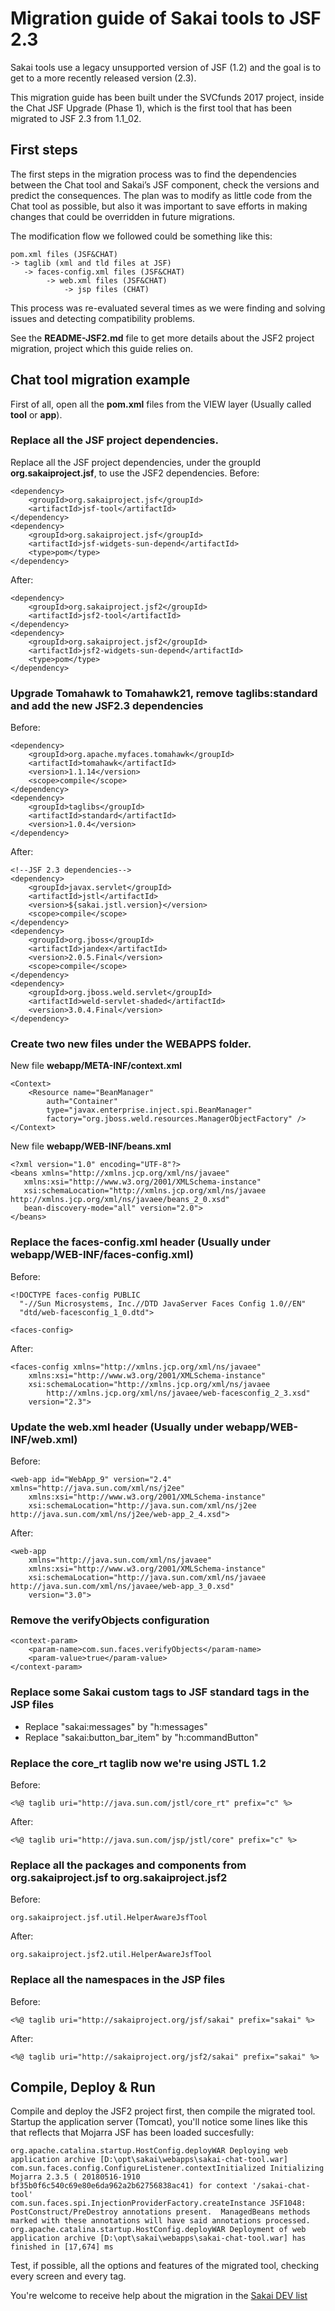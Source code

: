 # Migration guide of Sakai tools to JSF 2.3
Sakai tools use a legacy unsupported version of JSF (1.2) and the goal is to get to a more recently released version (2.3).

This migration guide has been built under the SVCfunds 2017 project, inside the Chat JSF Upgrade (Phase 1), which is the first tool that has been migrated to JSF 2.3 from 1.1_02.

## First steps
The first steps in the migration process was to find the dependencies between the Chat tool and Sakai’s JSF component, check the versions and predict the consequences. The plan was to modify as little code from the Chat tool as possible, but also it was important to save efforts in making changes that could be overridden in future migrations.

The modification flow we followed could be something like this:
```
pom.xml files (JSF&CHAT) 
-> taglib (xml and tld files at JSF)
   -> faces-config.xml files (JSF&CHAT)  
        -> web.xml files (JSF&CHAT) 
            -> jsp files (CHAT)
```
This process was re-evaluated several times as we were finding and solving issues and detecting compatibility problems.

See the **README-JSF2.md** file to get more details about the JSF2 project migration, project which this guide relies on.

## Chat tool migration example
First of all, open all the **pom.xml** files from the VIEW layer (Usually called **tool** or **app**).
### Replace all the JSF project dependencies.

Replace all the JSF project dependencies, under the groupId **org.sakaiproject.jsf**, to use the JSF2 dependencies.
Before:
```
<dependency>
    <groupId>org.sakaiproject.jsf</groupId>
    <artifactId>jsf-tool</artifactId>
</dependency>
<dependency>
    <groupId>org.sakaiproject.jsf</groupId>
    <artifactId>jsf-widgets-sun-depend</artifactId>
    <type>pom</type>
</dependency>
```
After:
```
<dependency>
    <groupId>org.sakaiproject.jsf2</groupId>
    <artifactId>jsf2-tool</artifactId>
</dependency>
<dependency>
    <groupId>org.sakaiproject.jsf2</groupId>
    <artifactId>jsf2-widgets-sun-depend</artifactId>
    <type>pom</type>
</dependency>
```
### Upgrade Tomahawk to Tomahawk21, remove taglibs:standard and add the new JSF2.3 dependencies
Before:
```
<dependency>
    <groupId>org.apache.myfaces.tomahawk</groupId>
    <artifactId>tomahawk</artifactId>
    <version>1.1.14</version>
    <scope>compile</scope>
</dependency>
<dependency>
    <groupId>taglibs</groupId>
    <artifactId>standard</artifactId>
    <version>1.0.4</version>
</dependency>
```
After:
```
<!--JSF 2.3 dependencies-->
<dependency>
    <groupId>javax.servlet</groupId>
    <artifactId>jstl</artifactId>
    <version>${sakai.jstl.version}</version>
    <scope>compile</scope>
</dependency>
<dependency>
    <groupId>org.jboss</groupId>
    <artifactId>jandex</artifactId>
    <version>2.0.5.Final</version>
    <scope>compile</scope>
</dependency>
<dependency>
    <groupId>org.jboss.weld.servlet</groupId>
    <artifactId>weld-servlet-shaded</artifactId>
    <version>3.0.4.Final</version>
</dependency>
```

### Create two new files under the WEBAPPS folder.
New file **webapp/META-INF/context.xml**
```
<Context>
    <Resource name="BeanManager" 
        auth="Container"
        type="javax.enterprise.inject.spi.BeanManager"
        factory="org.jboss.weld.resources.ManagerObjectFactory" />
</Context>
```
New file **webapp/WEB-INF/beans.xml**
```
<?xml version="1.0" encoding="UTF-8"?>
<beans xmlns="http://xmlns.jcp.org/xml/ns/javaee"
   xmlns:xsi="http://www.w3.org/2001/XMLSchema-instance"
   xsi:schemaLocation="http://xmlns.jcp.org/xml/ns/javaee http://xmlns.jcp.org/xml/ns/javaee/beans_2_0.xsd"
   bean-discovery-mode="all" version="2.0">
</beans>
```

### Replace the faces-config.xml header (Usually under webapp/WEB-INF/faces-config.xml)
Before:
```
<!DOCTYPE faces-config PUBLIC
  "-//Sun Microsystems, Inc.//DTD JavaServer Faces Config 1.0//EN"
  "dtd/web-facesconfig_1_0.dtd">

<faces-config>
```

After:
```
<faces-config xmlns="http://xmlns.jcp.org/xml/ns/javaee"
    xmlns:xsi="http://www.w3.org/2001/XMLSchema-instance"
    xsi:schemaLocation="http://xmlns.jcp.org/xml/ns/javaee
        http://xmlns.jcp.org/xml/ns/javaee/web-facesconfig_2_3.xsd"
    version="2.3">
```

### Update the web.xml header (Usually under webapp/WEB-INF/web.xml)
Before:
```
<web-app id="WebApp_9" version="2.4" xmlns="http://java.sun.com/xml/ns/j2ee" 
    xmlns:xsi="http://www.w3.org/2001/XMLSchema-instance" 
    xsi:schemaLocation="http://java.sun.com/xml/ns/j2ee http://java.sun.com/xml/ns/j2ee/web-app_2_4.xsd">
```

After:
```
<web-app
    xmlns="http://java.sun.com/xml/ns/javaee"
    xmlns:xsi="http://www.w3.org/2001/XMLSchema-instance"
    xsi:schemaLocation="http://java.sun.com/xml/ns/javaee http://java.sun.com/xml/ns/javaee/web-app_3_0.xsd"
    version="3.0">
```

### Remove the verifyObjects configuration
```
<context-param>
    <param-name>com.sun.faces.verifyObjects</param-name>
    <param-value>true</param-value>
</context-param>
```

### Replace some Sakai custom tags to JSF standard tags in the JSP files

- Replace "sakai:messages" by "h:messages"
- Replace "sakai:button_bar_item" by "h:commandButton"

### Replace the core_rt taglib now we're using JSTL 1.2
Before:
```
<%@ taglib uri="http://java.sun.com/jstl/core_rt" prefix="c" %>
```

After:
```
<%@ taglib uri="http://java.sun.com/jsp/jstl/core" prefix="c" %>
```

### Replace all the packages and components from org.sakaiproject.jsf to org.sakaiproject.jsf2
Before:
```
org.sakaiproject.jsf.util.HelperAwareJsfTool
```

After:
```
org.sakaiproject.jsf2.util.HelperAwareJsfTool
```

### Replace all the namespaces in the JSP files
Before:
```
<%@ taglib uri="http://sakaiproject.org/jsf/sakai" prefix="sakai" %>
```

After:
```
<%@ taglib uri="http://sakaiproject.org/jsf2/sakai" prefix="sakai" %>
```

## Compile, Deploy & Run
Compile and deploy the JSF2 project first, then compile the migrated tool. Startup the application server (Tomcat), you'll notice some lines like this that reflects that Mojarra JSF has been loaded succesfully:
```
org.apache.catalina.startup.HostConfig.deployWAR Deploying web application archive [D:\opt\sakai\webapps\sakai-chat-tool.war]
com.sun.faces.config.ConfigureListener.contextInitialized Initializing Mojarra 2.3.5 ( 20180516-1910 bf35b0f6c540c69e80e6da962a2b62756838ac41) for context '/sakai-chat-tool'
com.sun.faces.spi.InjectionProviderFactory.createInstance JSF1048: PostConstruct/PreDestroy annotations present.  ManagedBeans methods marked with these annotations will have said annotations processed.
org.apache.catalina.startup.HostConfig.deployWAR Deployment of web application archive [D:\opt\sakai\webapps\sakai-chat-tool.war] has finished in [17,674] ms
```
Test, if possible, all the options and features of the migrated tool, checking every screen and every tag.

You're welcome to receive help about the migration in the [Sakai DEV list](mailto:sakai-dev@apereo.org)

